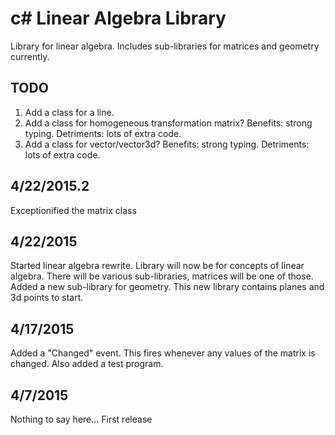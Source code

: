 # c# Linear Algebra Library
Library for linear algebra.  Includes sub-libraries for matrices and geometry currently.

## TODO
1. Add a class for a line.
2. Add a class for homogeneous transformation matrix?  Benefits: strong typing.  Detriments: lots of extra code.
2. Add a class for vector/vector3d?  Benefits: strong typing.  Detriments: lots of extra code.

## 4/22/2015.2
Exceptionified the matrix class

## 4/22/2015
Started linear algebra rewrite.  Library will now be for concepts of linear algebra.  There will be various sub-libraries, matrices will be one of those.  Added a new sub-library for geometry.  This new library contains planes and 3d points to start.

## 4/17/2015
Added a "Changed" event.  This fires whenever any values of the matrix is changed.  Also added a test program.

## 4/7/2015
Nothing to say here... First release
